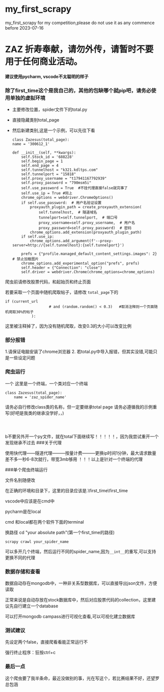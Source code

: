 # my_first_scrapy
my_first_scrapy for my competition,please do not use it as any commence before 2023-07-16


# ZAZ 折寿奉献，请勿外传，请暂时不要用于任何商业活动。

#### 建议使用pycharm, vscode不太聪明的样子

### 除了first_time这个是我自己的，其他的包缺哪个就pip吧，请务必使用单独的虚拟环境
 * 主要修改位置，spider文件下的total.py

 * 直接隐藏类别total_page

  * 然后新建类别,这是一个示例，可以先往下看
    ```
    class Zazesus(total_page):
    name = '300612_1'

    def __init__(self, **kwargs):
        self.Stock_id = '688228'
        self.begin_page = 1
        self.end_page = 4
        self.tunnelhost = "k321.kdltps.com"
        self.tunnelport = "15818"
        self.proxy_username = "t17941167792939"
        self.proxy_password = "790msm5i"
        self.use_password = True  #不挂代理直接false就完事了
        self.use_ip = True #同上
        chrome_options = webdriver.ChromeOptions()
        if self.use_password:  # 用户名验证设置
            proxyauth_plugin_path = create_proxyauth_extension(
                self.tunnelhost,  # 隧道域名
                tunnelport=self.tunnelport,  # 端口号
                proxy_username=self.proxy_username,  # 用户名
                proxy_password=self.proxy_password)  # 密码
            chrome_options.add_extension(proxyauth_plugin_path)
        if self.use_ip:
            chrome_options.add_argument(f'--proxy-server=http://{self.tunnelhost}:{self.tunnelport}')

        prefs = {"profile.managed_default_content_settings.images": 2}  # 禁止加载图片
        chrome_options.add_experimental_option("prefs", prefs)
        self.header = {"Connection": "close"}
        self.driver = webdriver.Chrome(chrome_options=chrome_options)
    ```

爬虫前请修改股票代码，和起始页和终止页面

若要采取一个页面中随机爬取帖子，请修改
```total_page```下的
```
if (current_url
                    # and (random.random() < 0.3)   #取消注释则一个页面随机爬取30%的帖子
            ):
```
这里被注释掉了，因为没有随机爬取，改变0.3的大小可以改变比例



### 部分报错
1.请保证电脑安装了chrome浏览器
2. 若total.py中导入报错，但其实没错,可能只是一些设定问题

### 爬虫运行
一个 这里是一个终端，一个类对应一个终端
```
class Zazesus(total_page):
    name = 'zaz_spider_name'
```
请务必自行修改class类的名称，但一定要继承total page
请务必遵循我的示例重写(好吧是我类的继承没学好，，)
```

         
```
b不要另外开一个py文件，就在total下面继续写！！！！！，因为我尝试重开一个发现继承不过去
###关于代理

使用快代理——隧道代理———按量计费———更换ip时间1分钟，最大请求数量差不多一秒6-8次就行，带宽3mb够用
！！！以上是针对一个终端的代理

###单个爬虫终端运行

文件名别随便改

在正确的环境和目录下，这里的目录应该是.\first_time\first_time



vscode中应该是在cmd中

pycharm是在local

cmd 和local都在两个软件下面的terminal

换路径 cd "your absolute path"(第一个first_time的路径)

```angular2html
scrapy crawl your_spider_name
```
可以多开几个终端，然后运行不同的spider_name,因为```__int__```的重写,可以支持更换不同的代理
    
### 数据存储和查看
数据自动存在mongodb中，一种非关系型数据库，可以直接导出json文件，方便读取

正常来说是自动存放在stock数据库中，然后对应股票代码的collection，这里建议先自行建立一个database

可以打开mongodb campass进行可视化查看,可以可视化建立数据库

### 测试建议
先设定两个false，直接爬看看能正常运行不

强行终止程序：狂按ctrl+c

### 最后一点
这个爬虫要了我半条命，最近没做别的事，光在写这个，若比赛结果不好，还望罗总包涵
    
